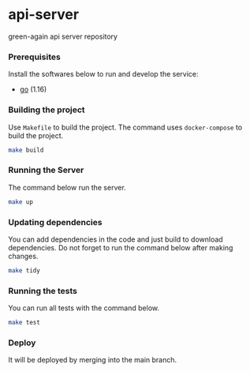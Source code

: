 # api-server
green-again api server repository

### Prerequisites
Install the softwares below to run and develop the service:
- [go](https://golang.org/) (1.16)

### Building the project
Use `Makefile` to build the project. The command uses `docker-compose` to build the project.
```bash
make build
```

### Running the Server
The command below run the server.
```bash
make up
```
### Updating dependencies
You can add dependencies in the code and just build to download dependencies. Do not
forget to run the command below after making changes.
```bash
make tidy
```

### Running the tests
You can run all tests with the command below.
```bash
make test
```

### Deploy
It will be deployed by merging into the main branch.
